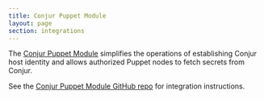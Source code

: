 ```yaml
---
title: Conjur Puppet Module
layout: page
section: integrations
---
```


The [Conjur Puppet Module](https://github.com/cyberark/conjur-puppet) simplifies
the operations of establishing Conjur host identity and allows authorized Puppet
nodes to fetch secrets from Conjur.

See the [Conjur Puppet Module GitHub repo](https://github.com/cyberark/conjur-puppet) for integration instructions.
